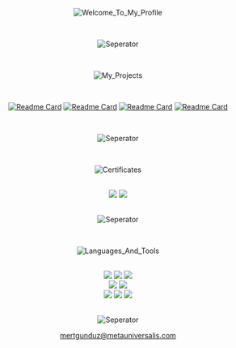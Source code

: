 <div align="center">
  
  ![Welcome_To_My_Profile](https://user-images.githubusercontent.com/65850970/131208969-56ae7755-ffda-4fad-be04-89877636e7ec.gif)

</div> <br>

<div align="center">

  ![Seperator](https://user-images.githubusercontent.com/65850970/131208968-ed91a94e-cf58-40fa-9119-a8394661fccb.gif)
  
</div> <br>

<div align="center">

  ![My_Projects](https://user-images.githubusercontent.com/65850970/131208967-369c29cb-59ee-49dc-8555-599ca770ead0.gif)

</div> <br>

<div align="center">
  
  [![Readme Card](https://github-readme-stats.vercel.app/api/pin/?username=MertGunduz&repo=Alchemist&theme=jolly)](https://github.com/MertGunduz/Alchemist)
  [![Readme Card](https://github-readme-stats.vercel.app/api/pin/?username=MertGunduz&repo=VoterX&theme=jolly)](https://github.com/MertGunduz/VoterX)
  [![Readme Card](https://github-readme-stats.vercel.app/api/pin/?username=MertGunduz&repo=Cops_And_Robbers&theme=jolly)](https://github.com/MertGunduz/Cops_And_Robbers)
  [![Readme Card](https://github-readme-stats.vercel.app/api/pin/?username=MertGunduz&repo=IP_Analyzer&theme=jolly)](https://github.com/MertGunduz/IP_Analyzer)

</div> <br>

<div align="center">

  ![Seperator](https://user-images.githubusercontent.com/65850970/131208968-ed91a94e-cf58-40fa-9119-a8394661fccb.gif)

</div> <br> 
  
<div align="center">

  ![Certificates](https://user-images.githubusercontent.com/65850970/131208964-c42d8e1f-ad2a-4cc1-b032-cf9ae8fbb8a0.gif)

</div> <br>

<div align="center">
  
  <img src="https://shields.io/badge/Certificate-CCNA-pink?logo=cisco&style=plastic">  
  <img src="https://shields.io/badge/Certificate-CS50-pink?logo=googlenearby&style=plastic">  

</div> <br>
  
<div align="center">

  ![Seperator](https://user-images.githubusercontent.com/65850970/131208968-ed91a94e-cf58-40fa-9119-a8394661fccb.gif)

</div> <br>
  
  
<div align="center">

  ![Languages_And_Tools](https://user-images.githubusercontent.com/65850970/131208966-195e1270-6673-4d7c-92b5-c00ad990dae6.gif)

</div> <br>
  
<div align="center">

  <img src="https://shields.io/badge/Programming Language-C Sharp-pink?&logo=csharp&style=plastic">  
  <img src="https://shields.io/badge/Programming Language-C-pink?logo=c&style=plastic">  
  <img src="https://shields.io/badge/Programming Language-Python-pink?logo=python&style=plastic"> <br>
  
  <img src="https://shields.io/badge/IDE-Visual Studio-pink?logo=visualstudio&style=plastic">  
  <img src="https://shields.io/badge/IDE-Visual Studio Code-pink?logo=visualstudiocode&style=plastic"> <br>

  <img src="https://shields.io/badge/Database-Microsoft Access-pink?logo=microsoftaccess&style=plastic">
  <img src="https://shields.io/badge/Database-MSSQL-pink?logo=microsoftsqlserver&style=plastic"> 
  <img src="https://shields.io/badge/Database-MySQL-pink?logo=mysql&style=plastic"> 
  
</div> <br>
  
<div align="center">

  ![Seperator](https://user-images.githubusercontent.com/65850970/131208968-ed91a94e-cf58-40fa-9119-a8394661fccb.gif)

</div>


<div align="center">
  <a href="mailto:mertgunduz@metauniversalis.com">mertgunduz@metauniversalis.com</a>
</div>
